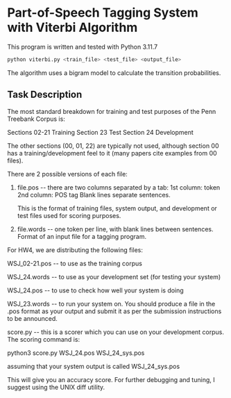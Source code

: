 # Part-of-Speech Tagging System with Viterbi Algorithm

This program is written and tested with Python 3.11.7

``` python
python viterbi.py <train_file> <test_file> <output_file>
```

The algorithm uses a bigram model to calculate the transition probabilities.


## Task Description
The most standard breakdown for training and test purposes of the Penn
Treebank Corpus is:

Sections 02-21 Training
Section 23 Test
Section 24 Development

The other sections (00, 01, 22) are typically not used, although
section 00 has a training/development feel to it (many papers cite
examples from 00 files).

There are 2 possible versions of each file:

1) file.pos -- there are two columns separated by a tab:
   1st column: token
   2nd column: POS tag
   Blank lines separate sentences.

   This is the format of training files, system output, and development
   or test files used for scoring purposes.

2) file.words -- one token per line, with blank lines between sentences.
   Format of an input file for a tagging program.

For HW4, we are distributing the following files:

WSJ_02-21.pos  -- to use as the training corpus

WSJ_24.words   -- to use as your development set (for testing your system)

WSJ_24.pos     -- to use to check how well your system is doing

WSJ_23.words -- to run your system on.  You should produce a file in
	     	the .pos format as your output and submit it as per the
		submission instructions to be announced.

score.py -- this is a scorer which you can use on your development corpus. The scoring command is:

python3 score.py WSJ_24.pos WSJ_24_sys.pos

assuming that your system output is called WSJ_24_sys.pos

This will give you an accuracy score. For further debugging and
tuning, I suggest using the UNIX diff utility.
